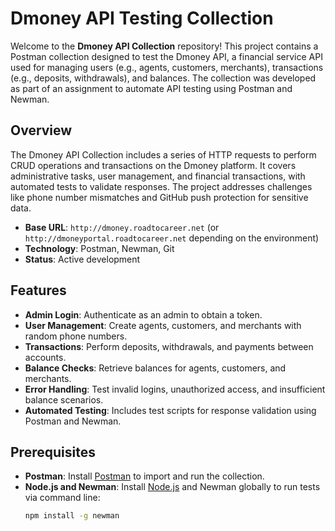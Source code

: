 # Dmoney API Testing Collection

Welcome to the **Dmoney API Collection** repository! This project contains a Postman collection designed to test the Dmoney API, a financial service API used for managing users (e.g., agents, customers, merchants), transactions (e.g., deposits, withdrawals), and balances. The collection was developed as part of an assignment to automate API testing using Postman and Newman.

## Overview

The Dmoney API Collection includes a series of HTTP requests to perform CRUD operations and transactions on the Dmoney platform. It covers administrative tasks, user management, and financial transactions, with automated tests to validate responses. The project addresses challenges like phone number mismatches and GitHub push protection for sensitive data.

- **Base URL**: `http://dmoney.roadtocareer.net` (or `http://dmoneyportal.roadtocareer.net` depending on the environment)
- **Technology**: Postman, Newman, Git
- **Status**: Active development

## Features

- **Admin Login**: Authenticate as an admin to obtain a token.
- **User Management**: Create agents, customers, and merchants with random phone numbers.
- **Transactions**: Perform deposits, withdrawals, and payments between accounts.
- **Balance Checks**: Retrieve balances for agents, customers, and merchants.
- **Error Handling**: Test invalid logins, unauthorized access, and insufficient balance scenarios.
- **Automated Testing**: Includes test scripts for response validation using Postman and Newman.

## Prerequisites

- **Postman**: Install [Postman](https://www.postman.com/downloads/) to import and run the collection.
- **Node.js and Newman**: Install [Node.js](https://nodejs.org/) and Newman globally to run tests via command line:
  ```bash
  npm install -g newman

